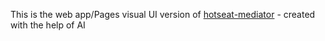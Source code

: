 This is the web app/Pages visual UI version of [hotseat-mediator](github.com/dvelton/hotseat-mediator) - created with the help of AI
